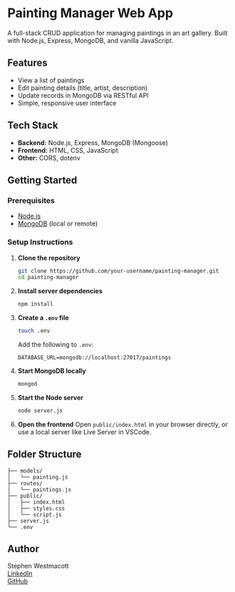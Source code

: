# Painting Manager Web App

A full-stack CRUD application for managing paintings in an art gallery. Built with Node.js, Express, MongoDB, and vanilla JavaScript.

## Features
- View a list of paintings
- Edit painting details (title, artist, description)
- Update records in MongoDB via RESTful API
- Simple, responsive user interface

## Tech Stack
- **Backend:** Node.js, Express, MongoDB (Mongoose)
- **Frontend:** HTML, CSS, JavaScript
- **Other:** CORS, dotenv

## Getting Started

### Prerequisites
- [Node.js](https://nodejs.org/)
- [MongoDB](https://www.mongodb.com/) (local or remote)

### Setup Instructions

1. **Clone the repository**
   ```bash
   git clone https://github.com/your-username/painting-manager.git
   cd painting-manager
   ```

2. **Install server dependencies**
   ```bash
   npm install
   ```

3. **Create a `.env` file**
   ```bash
   touch .env
   ```
   Add the following to `.env`:
   ```
   DATABASE_URL=mongodb://localhost:27017/paintings
   ```

4. **Start MongoDB locally**
   ```bash
   mongod
   ```

5. **Start the Node server**
   ```bash
   node server.js
   ```

6. **Open the frontend**
   Open `public/index.html` in your browser directly, or use a local server like Live Server in VSCode.

## Folder Structure
```
├── models/
│   └── painting.js
├── routes/
│   └── paintings.js
├── public/
│   ├── index.html
│   ├── styles.css
│   └── script.js
├── server.js
└── .env
```

## Author
Stephen Westmacott  
[LinkedIn](https://linkedin.com/in/stephenwestmacott)  
[GitHub](https://github.com/stephenwestmacott)
